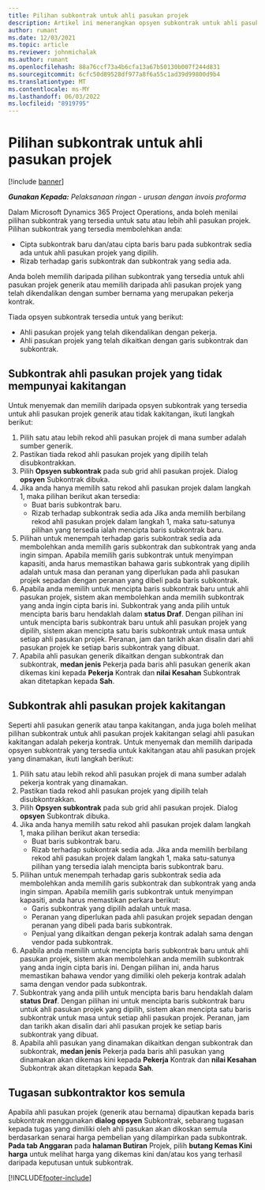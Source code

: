 ```yaml
---
title: Pilihan subkontrak untuk ahli pasukan projek
description: Artikel ini menerangkan opsyen subkontrak untuk ahli pasukan projek dalam Microsoft Dynamics 365 Project Operations.
author: rumant
ms.date: 12/03/2021
ms.topic: article
ms.reviewer: johnmichalak
ms.author: rumant
ms.openlocfilehash: 88a76ccf73a4b6cfa13a67b50130b007f244d831
ms.sourcegitcommit: 6cfc50d89528df977a8f6a55c1ad39d99800d9b4
ms.translationtype: MT
ms.contentlocale: ms-MY
ms.lasthandoff: 06/03/2022
ms.locfileid: "8919795"
---
```

# <a name="subcontracting-options-for-project-team-members"></a>Pilihan subkontrak untuk ahli pasukan projek

[!include [banner](../../includes/dataverse-preview.md)]

_**Gunakan Kepada:** Pelaksanaan ringan - urusan dengan invois proforma_

Dalam Microsoft Dynamics 365 Project Operations, anda boleh menilai pilihan subkontrak yang tersedia untuk satu atau lebih ahli pasukan projek. Pilihan subkontrak yang tersedia membolehkan anda:

- Cipta subkontrak baru dan/atau cipta baris baru pada subkontrak sedia ada untuk ahli pasukan projek yang dipilih. 
- Rizab terhadap garis subkontrak dan subkontrak yang sedia ada. 

Anda boleh memilih daripada pilihan subkontrak yang tersedia untuk ahli pasukan projek generik atau memilih daripada ahli pasukan projek yang telah dikendalikan dengan sumber bernama yang merupakan pekerja kontrak. 

Tiada opsyen subkontrak tersedia untuk yang berikut:

- Ahli pasukan projek yang telah dikendalikan dengan pekerja. 
- Ahli pasukan projek yang telah dikaitkan dengan garis subkontrak dan subkontrak. 

## <a name="subcontracting-an-unstaffed-project-team-member"></a>Subkontrak ahli pasukan projek yang tidak mempunyai kakitangan

Untuk menyemak dan memilih daripada opsyen subkontrak yang tersedia untuk ahli pasukan projek generik atau tidak kakitangan, ikuti langkah berikut:

1. Pilih satu atau lebih rekod ahli pasukan projek di mana sumber adalah sumber generik.
2. Pastikan tiada rekod ahli pasukan projek yang dipilih telah disubkontrakkan. 
3. Pilih **Opsyen subkontrak** pada sub grid ahli pasukan projek. Dialog **opsyen** Subkontrak dibuka. 
4. Jika anda hanya memilih satu rekod ahli pasukan projek dalam langkah 1, maka pilihan berikut akan tersedia:
    - Buat baris subkontrak baru. 
    - Rizab terhadap subkontrak sedia ada Jika anda memilih berbilang rekod ahli pasukan projek dalam langkah 1, maka satu-satunya pilihan yang tersedia ialah mencipta baris subkontrak baru.
5. Pilihan untuk menempah terhadap garis subkontrak sedia ada membolehkan anda memilih garis subkontrak dan subkontrak yang anda ingin simpan. Apabila memilih garis subkontrak untuk menyimpan kapasiti, anda harus memastikan bahawa garis subkontrak yang dipilih adalah untuk masa dan peranan yang diperlukan pada ahli pasukan projek sepadan dengan peranan yang dibeli pada baris subkontrak.
6. Apabila anda memilih untuk mencipta baris subkontrak baru untuk ahli pasukan projek, sistem akan membolehkan anda memilih subkontrak yang anda ingin cipta baris ini. Subkontrak yang anda pilih untuk mencipta baris baru hendaklah dalam **status Draf**. Dengan pilihan ini untuk mencipta baris subkontrak baru untuk ahli pasukan projek yang dipilih, sistem akan mencipta satu baris subkontrak untuk masa untuk setiap ahli pasukan projek. Peranan, jam dan tarikh akan disalin dari ahli pasukan projek ke setiap baris subkontrak yang dibuat. 
7. Apabila ahli pasukan generik dikaitkan dengan subkontrak dan subkontrak, **medan jenis** Pekerja pada baris ahli pasukan generik akan dikemas kini kepada **Pekerja** Kontrak dan **nilai Kesahan** Subkontrak akan ditetapkan kepada **Sah**.

## <a name="subcontracting-a-staffed-project-team-member"></a>Subkontrak ahli pasukan projek kakitangan

Seperti ahli pasukan generik atau tanpa kakitangan, anda juga boleh melihat pilihan subkontrak untuk ahli pasukan projek kakitangan selagi ahli pasukan kakitangan adalah pekerja kontrak. Untuk menyemak dan memilih daripada opsyen subkontrak yang tersedia untuk kakitangan atau ahli pasukan projek yang dinamakan, ikuti langkah berikut:

1. Pilih satu atau lebih rekod ahli pasukan projek di mana sumber adalah pekerja kontrak yang dinamakan.
2. Pastikan tiada rekod ahli pasukan projek yang dipilih telah disubkontrakkan. 
3. Pilih **Opsyen subkontrak** pada sub grid ahli pasukan projek. Dialog **opsyen** Subkontrak dibuka. 
4. Jika anda hanya memilih satu rekod ahli pasukan projek dalam langkah 1, maka pilihan berikut akan tersedia:
      - Buat baris subkontrak baru.
      - Rizab terhadap subkontrak sedia ada.
  Jika anda memilih berbilang rekod ahli pasukan projek dalam langkah 1, maka satu-satunya pilihan yang tersedia ialah mencipta baris subkontrak baru.
5. Pilihan untuk menempah terhadap garis subkontrak sedia ada membolehkan anda memilih garis subkontrak dan subkontrak yang anda ingin simpan. Apabila memilih garis subkontrak untuk menyimpan kapasiti, anda harus memastikan perkara berikut:
      - Garis subkontrak yang dipilih adalah untuk masa. 
      - Peranan yang diperlukan pada ahli pasukan projek sepadan dengan peranan yang dibeli pada baris subkontrak. 
      - Penjual yang dikaitkan dengan pekerja kontrak adalah sama dengan vendor pada subkontrak.
6. Apabila anda memilih untuk mencipta baris subkontrak baru untuk ahli pasukan projek, sistem akan membolehkan anda memilih subkontrak yang anda ingin cipta baris ini. Dengan pilihan ini, anda harus memastikan bahawa vendor yang dimiliki oleh pekerja kontrak adalah sama dengan vendor pada subkontrak. 
7. Subkontrak yang anda pilih untuk mencipta baris baru hendaklah dalam **status Draf**. Dengan pilihan ini untuk mencipta baris subkontrak baru untuk ahli pasukan projek yang dipilih, sistem akan mencipta satu baris subkontrak untuk masa untuk setiap ahli pasukan projek. Peranan, jam dan tarikh akan disalin dari ahli pasukan projek ke setiap baris subkontrak yang dibuat.  
8. Apabila ahli pasukan yang dinamakan dikaitkan dengan subkontrak dan subkontrak, **medan jenis** Pekerja pada baris ahli pasukan yang dinamakan akan dikemas kini kepada **Pekerja** Kontrak dan **nilai Kesahan** Subkontrak akan ditetapkan kepada **Sah**.

## <a name="re-costing-subcontractor-assignments"></a>Tugasan subkontraktor kos semula

Apabila ahli pasukan projek (generik atau bernama) dipautkan kepada baris subkontrak menggunakan **dialog opsyen** Subkontrak, sebarang tugasan kepada tugas yang dimiliki oleh ahli pasukan akan dikoskan semula berdasarkan senarai harga pembelian yang dilampirkan pada subkontrak. **Pada tab Anggaran** pada **halaman Butiran** Projek, pilih **butang Kemas Kini harga** untuk melihat harga yang dikemas kini dan/atau kos yang terhasil daripada keputusan untuk subkontrak.

[!INCLUDE[footer-include](../../includes/footer-banner.md)]
